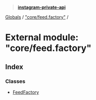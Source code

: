 > **[instagram-private-api](../README.md)**

[Globals](../README.md) / ["core/feed.factory"](_core_feed_factory_.md) /

# External module: "core/feed.factory"

## Index

### Classes

* [FeedFactory](../classes/_core_feed_factory_.feedfactory.md)